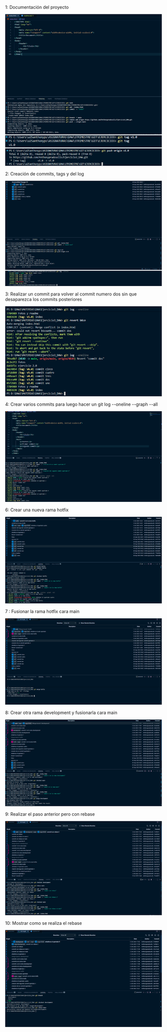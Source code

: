 1: Documentación del proyecto

![uno](image/1.0.png)
![dos](image/1.1.png)
![tres](image/1.2.png)

2: Creación de commits, tags y del log

![cuatro](image/2.0.png)
![cinco](image/2.1.png)

3: Realizar un commit para volver al commit numero dos sin que desaparezca los commits posteriores

![tres](image/3.0.png)

4: Crear varios commits para luego hacer un git log --oneline --graph --all

![cuatro](image/4.0.png)

6: Crear una nueva rama hotfix

![sexto](image/6.0.png)

7 : Fusionar la rama hotfix cara main 

![siete](image/7.0.png)

8: Crear otra rama development y fusionarla cara main

![ocho](image/8.0.png)

9: Realizar el paso anterior pero con rebase 

![nueve](image/9.0.png)

10: Mostrar como se realiza el rebase 

![diez](image/10.0.png)